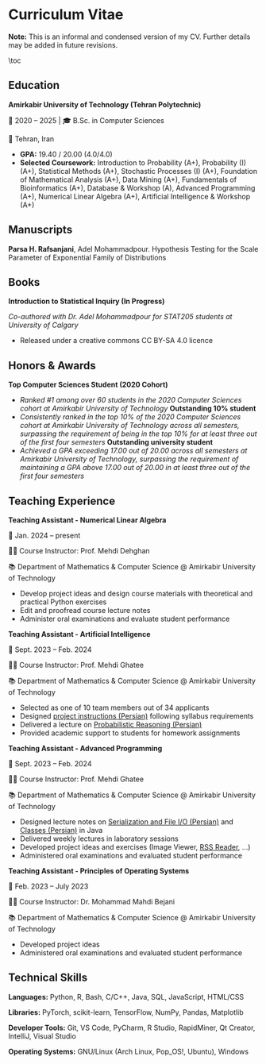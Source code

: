 # Curriculum Vitae

**Note:** This is an informal and condensed version of my CV.
Further details may be added in future revisions.

\toc

## Education

**Amirkabir University of Technology (Tehran Polytechnic)**

📅 2020 – 2025 | 🎓 B.Sc. in Computer Sciences

📍 Tehran, Iran  
- **GPA:** 19.40 / 20.00 (4.0/4.0)  
- **Selected Coursework:** Introduction to Probability (A+), Probability (I) (A+), Statistical Methods (A+), Stochastic Processes (I) (A+), Foundation of Mathematical Analysis (A+), Data Mining (A+), Fundamentals of Bioinformatics (A+), Database & Workshop (A), Advanced Programming (A+), Numerical Linear Algebra (A+), Artificial Intelligence & Workshop (A+)

## Manuscripts

**Parsa H. Rafsanjani**, Adel Mohammadpour. Hypothesis Testing for the Scale Parameter of Exponential Family of Distributions

## Books

**Introduction to Statistical Inquiry (In Progress)**

*Co-authored with Dr. Adel Mohammadpour for STAT205 students at University of Calgary*
- Released under a creative commons CC BY-SA 4.0 licence

## Honors & Awards
**Top Computer Sciences Student (2020 Cohort)**
- *Ranked #1 among over 60 students in the 2020 Computer Sciences cohort at Amirkabir University of Technology*
**Outstanding 10% student**
- *Consistently ranked in the top 10% of the 2020 Computer Sciences cohort at Amirkabir University of Technology across all semesters, surpassing the requirement of being in the top 10% for at least three out of the first four semesters*
**Outstanding university student**
- *Achieved a GPA exceeding 17.00 out of 20.00 across all semesters at Amirkabir University of Technology, surpassing the requirement of maintaining a GPA above 17.00 out of 20.00 in at least three out of the first four semesters*

## Teaching Experience  
**Teaching Assistant - Numerical Linear Algebra**

📅 Jan. 2024 – present

👨‍🏫 Course Instructor: Prof. Mehdi Dehghan

📚 Department of Mathematics & Computer Science @ Amirkabir University of Technology  
- Develop project ideas and design course materials with theoretical and practical Python exercises  
- Edit and proofread course lecture notes 
- Administer oral examinations and evaluate student performance

**Teaching Assistant - Artificial Intelligence**

📅 Sept. 2023 – Feb. 2024

👨‍🏫 Course Instructor: Prof. Mehdi Ghatee

📚 Department of Mathematics & Computer Science @ Amirkabir University of Technology  
- Selected as one of 10 team members out of 34 applicants  
- Designed [project instructions (Persian)](https://github.com/phrafsanjani/aut-materials/tree/main/ta/ai/guides) following syllabus requirements
- Delivered a lecture on [Probabilistic Reasoning (Persian)](https://github.com/phrafsanjani/aut-materials/blob/main/ta/ai/Probabilistic%20Reasoning.pdf)
- Provided academic support to students for homework assignments

**Teaching Assistant - Advanced Programming**

📅 Sept. 2023 – Feb. 2024

👨‍🏫 Course Instructor: Prof. Mehdi Ghatee

📚 Department of Mathematics & Computer Science @ Amirkabir University of Technology  
- Designed lecture notes on [Serialization and File I/O (Persian)](https://github.com/phrafsanjani/aut-materials/blob/main/ta/ap/lab4.pdf) and [Classes (Persian)](https://github.com/phrafsanjani/aut-materials/blob/main/ta/ap/main.pdf) in Java  
- Delivered weekly lectures in laboratory sessions
- Developed project ideas and exercises (Image Viewer, [RSS Reader](https://github.com/phrafsanjani/rss-reader), …)  
- Administered oral examinations and evaluated student performance

**Teaching Assistant - Principles of Operating Systems**

📅 Feb. 2023 – July 2023

👨‍🏫 Course Instructor: Dr. Mohammad Mahdi Bejani

📚 Department of Mathematics & Computer Science @ Amirkabir University of Technology  
- Developed project ideas  
- Administered oral examinations and evaluated student performance

## Technical Skills

**Languages:** Python, R, Bash, C/C++, Java, SQL, JavaScript, HTML/CSS

**Libraries:** PyTorch, scikit-learn, TensorFlow, NumPy, Pandas, Matplotlib

**Developer Tools:** Git, VS Code, PyCharm, R Studio, RapidMiner, Qt Creator, IntelliJ, Visual Studio

**Operating Systems:** GNU/Linux (Arch Linux, Pop_OS!, Ubuntu), Windows